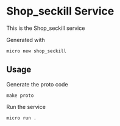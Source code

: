 # Shop_seckill Service

This is the Shop_seckill service

Generated with

```
micro new shop_seckill
```

## Usage

Generate the proto code

```
make proto
```

Run the service

```
micro run .
```